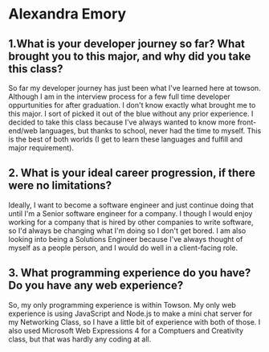 # Alexandra Emory
## 1.What is your developer journey so far? What brought you to this major, and why did you take this class?
So far my developer journey has just been what I've learned here at towson. Although I am in the interview process for a few full time developer oppurtunities for after graduation. I don't know exactly what brought me to this major. I sort of picked it out of the blue without any prior experience. I decided to take this class because I've always wanted to know more front-end/web languages, but thanks to school, never had the time to myself. This is the best of both worlds (I get to learn these languages and fulfill and major requirement).
## 2. What is your ideal career progression, if there were no limitations?
Ideally, I want to become a software engineer and just continue doing that until I'm a Senior software engineer for a company. I though I would enjoy working for a company that is hired by other companies to write software, so I'd always be changing what I'm doing so I don't get bored. I am also looking into being a Solutions Engineer because I've always thought of myself as a people person, and I would do well in a client-facing role.

## 3. What programming experience do you have? Do you have any web experience?
So, my only programming experience is within Towson. My only web experience is using JavaScript and Node.js to make a mini chat server for my Networking Class, so I have a little bit of experience with both of those. I also used Microsoft Web Expressions 4 for a Comptuers and Creativity class, but that was hardly any coding at all. 